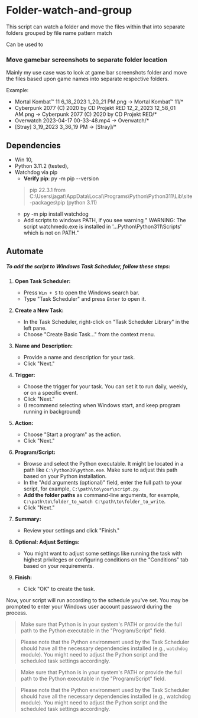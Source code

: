 # Folder-watch-and-group
This script can watch a folder and move the files within that into separate folders grouped by file name pattern match

Can be used to 
### Move gamebar screenshots to separate folder location

Mainly my use case was to look at game bar screenshots folder and move the files based upon game names into separate respective folders.

Example: 
- Mortal Kombat™ 11 6_18_2023 1_20_21 PM.png -> Mortal Kombat™ 11/*
- Cyberpunk 2077 (C) 2020 by CD Projekt RED 12_2_2023 12_58_01 AM.png -> Cyberpunk 2077 (C) 2020 by CD Projekt RED/*
- Overwatch 2023-04-17 00-33-48.mp4 -> Overwatch/*
- [Stray]   3_19_2023 3_36_19 PM -> [Stray]/*

## Dependencies
- Win 10,
- Python 3.11.2 (tested),
- Watchdog via pip
  - **Verify pip**: py -m pip --version 
  > pip 22.3.1 from C:\Users\jagat\AppData\Local\Programs\Python\Python311\Lib\site-packages\pip (python 3.11)
  - py -m pip install watchdog
  - Add scripts to windows PATH, if you see warning " WARNING: The script watchmedo.exe is installed in '...Python\Python311\Scripts' which is not on PATH." 


## Automate

##### To add the script to Windows Task Scheduler, follow these steps:
1. **Open Task Scheduler:**
   - Press `Win + S` to open the Windows search bar.
   - Type "Task Scheduler" and press `Enter` to open it.

2. **Create a New Task:**
   - In the Task Scheduler, right-click on "Task Scheduler Library" in the left pane.
   - Choose "Create Basic Task..." from the context menu.

3. **Name and Description:**
   - Provide a name and description for your task.
   - Click "Next."

4. **Trigger:**
   - Choose the trigger for your task. You can set it to run daily, weekly, or on a specific event.
   - Click "Next."
   - (I recommend selecting when Windows start, and keep program running in background)

5. **Action:**
   - Choose "Start a program" as the action.
   - Click "Next."

6. **Program/Script:**
   - Browse and select the Python executable. It might be located in a path like `C:\Python39\python.exe`. Make sure to adjust this path based on your Python installation.
   -  In the "Add arguments (optional)" field, enter the full path to your script, for example, `C:\path\to\your\script.py`.
   -  **Add the folder paths** as command-line arguments, for example, `C:\path\to\folder_to_watch C:\path\to\folder_to_write`.
   - Click "Next."

7. **Summary:**
   - Review your settings and click "Finish."

8. **Optional: Adjust Settings:**
   - You might want to adjust some settings like running the task with highest privileges or configuring conditions on the "Conditions" tab based on your requirements.

9. **Finish:**
   - Click "OK" to create the task.

Now, your script will run according to the schedule you've set. You may be prompted to enter your Windows user account password during the process.

> Make sure that Python is in your system's PATH or provide the full path to the Python executable in the "Program/Script" field.

> Please note that the Python environment used by the Task Scheduler should have all the necessary dependencies installed (e.g., `watchdog` module). You might need to adjust the Python script and the scheduled task settings accordingly.

> Make sure that Python is in your system's PATH or provide the full path to the Python executable in the "Program/Script" field.

> Please note that the Python environment used by the Task Scheduler should have all the necessary dependencies installed (e.g., watchdog module). You might need to adjust the Python script and the scheduled task settings accordingly.
